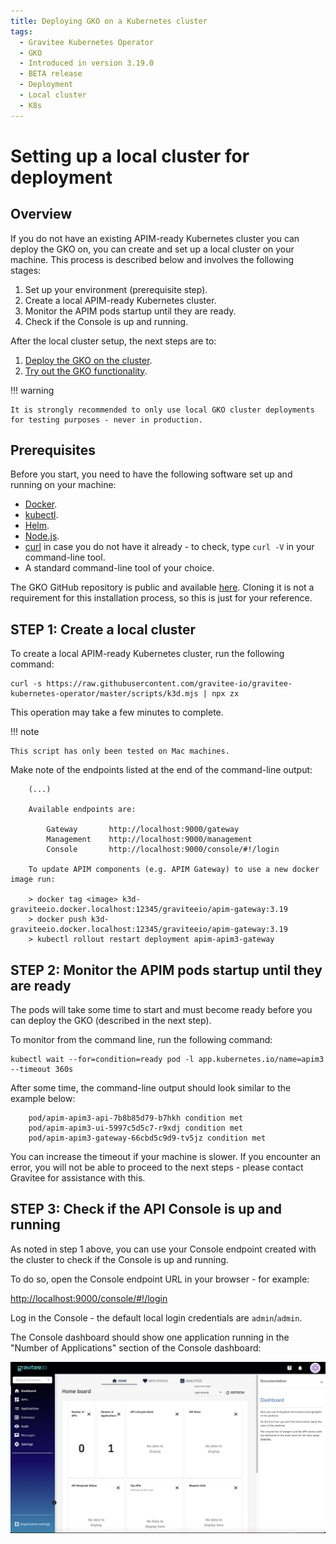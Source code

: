 ```yaml
---
title: Deploying GKO on a Kubernetes cluster
tags:
  - Gravitee Kubernetes Operator
  - GKO
  - Introduced in version 3.19.0
  - BETA release
  - Deployment
  - Local cluster
  - K8s
---
```


# Setting up a local cluster for deployment

## Overview

If you do not have an existing APIM-ready Kubernetes cluster you can deploy the GKO on, you can create and set up a local cluster on your machine. This process is described below and involves the following stages:

1.  Set up your environment (prerequisite step).
2.  Create a local APIM-ready Kubernetes cluster.
3.  Monitor the APIM pods startup until they are ready.
4.  Check if the Console is up and running.

After the local cluster setup, the next steps are to:

1. [Deploy the GKO on the cluster](apim-kubernetes-operator-installation-cluster.md).
2. [Try out the GKO functionality](apim-kubernetes-operator-user-guide-play.md).

!!! warning

    It is strongly recommended to only use local GKO cluster deployments for testing purposes - never in production.

## Prerequisites

Before you start, you need to have the following software set up and running on your machine:

- [Docker](https://www.docker.com/).
- [kubectl](https://kubernetes.io/docs/tasks/tools/#kubectl).
- [Helm](https://helm.sh/docs/intro/install/).
- [Node.js](https://nodejs.org/en/download/).
- [curl](https://curl.se/) in case you do not have it already - to check, type `curl -V` in your command-line tool.
- A standard command-line tool of your choice.

The GKO GitHub repository is public and available [here](https://github.com/gravitee-io/gravitee-kubernetes-operator). Cloning it is not a requirement for this installation process, so this is just for your reference.

## STEP 1: Create a local cluster

To create a local APIM-ready Kubernetes cluster, run the following command:

```
curl -s https://raw.githubusercontent.com/gravitee-io/gravitee-kubernetes-operator/master/scripts/k3d.mjs | npx zx
```

This operation may take a few minutes to complete.

!!! note

    This script has only been tested on Mac machines.

Make note of the endpoints listed at the end of the command-line output:

```
    (...)

    Available endpoints are:

        Gateway       http://localhost:9000/gateway
        Management    http://localhost:9000/management
        Console       http://localhost:9000/console/#!/login

    To update APIM components (e.g. APIM Gateway) to use a new docker image run:

    > docker tag <image> k3d-graviteeio.docker.localhost:12345/graviteeio/apim-gateway:3.19
    > docker push k3d-graviteeio.docker.localhost:12345/graviteeio/apim-gateway:3.19
    > kubectl rollout restart deployment apim-apim3-gateway
```

## STEP 2: Monitor the APIM pods startup until they are ready

The pods will take some time to start and must become ready before you can deploy the GKO (described in the next step).

To monitor from the command line, run the following command:

```
kubectl wait --for=condition=ready pod -l app.kubernetes.io/name=apim3 --timeout 360s
```

After some time, the command-line output should look similar to the example below:

```
    pod/apim-apim3-api-7b8b85d79-b7hkh condition met
    pod/apim-apim3-ui-5997c5d5c7-r9xdj condition met
    pod/apim-apim3-gateway-66cbd5c9d9-tv5jz condition met
```

You can increase the timeout if your machine is slower. If you encounter an error, you will not be able to proceed to the next steps - please contact Gravitee for assistance with this.

## STEP 3: Check if the API Console is up and running

As noted in step 1 above, you can use your Console endpoint created with the cluster to check if the Console is up and running.

To do so, open the Console endpoint URL in your browser - for example:

[http://localhost:9000/console/#!/login](http://localhost:9000/console/#!/login)

Log in the Console - the default local login credentials are `admin`/`admin`.

The Console dashboard should show one application running in the "Number of Applications" section of the Console dashboard:

![](/images/apim/3.x/kubernetes/gko-deployment-local-console-1.png)
